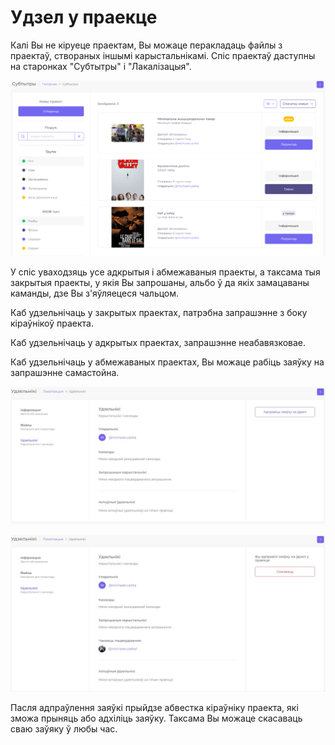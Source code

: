 # Удзел у праекце

Калі Вы не кіруеце праектам, Вы можаце перакладаць файлы з праектаў, створаных іншымі карыстальнікамі. Спіс праектаў даступны на старонках "Субтытры" і "Лакалізацыя".

![&#x421;&#x43F;&#x456;&#x441; &#x43F;&#x440;&#x430;&#x435;&#x43A;&#x442;&#x430;&#x45E; &#x43D;&#x430; &#x441;&#x442;&#x430;&#x440;&#x43E;&#x43D;&#x446;&#x44B; &quot;&#x421;&#x443;&#x431;&#x442;&#x44B;&#x442;&#x440;&#x44B;&quot;.](../.gitbook/assets/screenshot%20%282%29.png)

У спіс уваходзяць усе адкрытыя і абмежаваныя праекты, а таксама тыя закрытыя праекты, у якія Вы запрошаны, альбо ў да якіх замацаваны каманды, дзе Вы з'яўляецеся чальцом.

Каб удзельнічаць у закрытых праектах, патрэбна запрашэнне з боку кіраўнікоў праекта.

Каб удзельнічаць у адкрытых праектах, запрашэнне неабавязковае.

Каб удзельнічаць у абмежаваных праектах, Вы можаце рабіць заяўку на запрашэнне самастойна.

![&#x41A;&#x43D;&#x43E;&#x43F;&#x43A;&#x430; &#x437; &#x430;&#x434;&#x43F;&#x440;&#x430;&#x45E;&#x43B;&#x435;&#x43D;&#x43D;&#x435;&#x43C; &#x437;&#x430;&#x44F;&#x45E;&#x43A;&#x456; &#x43F;&#x430;&#x43A;&#x430;&#x437;&#x432;&#x430;&#x435;&#x446;&#x446;&#x430; &#x43D;&#x430; &#x441;&#x442;&#x430;&#x440;&#x43E;&#x43D;&#x446;&#x44B; &quot;&#x423;&#x434;&#x437;&#x435;&#x43B;&#x44C;&#x43D;&#x456;&#x43A;&#x456;&quot;.](../.gitbook/assets/screenshot_184392.png)

![&#x41A;&#x43D;&#x43E;&#x43F;&#x43A;&#x430; &#x441;&#x430; &#x441;&#x43A;&#x430;&#x441;&#x430;&#x432;&#x430;&#x43D;&#x43D;&#x435;&#x43C; &#x437;&#x430;&#x44F;&#x45E;&#x43A;&#x456; &#x43D;&#x430; &#x45E;&#x434;&#x437;&#x435;&#x43B; &#x443; &#x43F;&#x440;&#x430;&#x435;&#x446;&#x435;.](../.gitbook/assets/screenshot_184393.png)

Пасля адпраўлення заяўкі прыйдзе абвестка кіраўніку праекта, які зможа прыняць або адхіліць заяўку. Таксама Вы можаце скасаваць сваю заўяку ў любы час.

